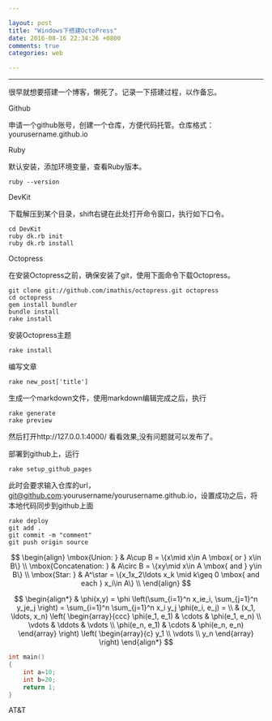 ```yaml
---

layout: post
title: "Windows下搭建OctoPress"
date: 2016-08-16 22:34:26 +0800
comments: true
categories: web

---
```


-------------------------------------------------------------------------------

很早就想要搭建一个博客，懒死了。记录一下搭建过程，以作备忘。

Github

申请一个github账号，创建一个仓库，方便代码托管。仓库格式： yourusername.github.io

Ruby

默认安装，添加环境变量，查看Ruby版本。

```
ruby --version
```
DevKit

下载解压到某个目录，shift右键在此处打开命令窗口，执行如下口令。
```
cd DevKit
ruby dk.rb init 
ruby dk.rb install
```
<!-- more -->
Octopress

在安装Octopress之前，确保安装了git，使用下面命令下载Octopress。

```
git clone git://github.com/imathis/octopress.git octopress
cd octopress
gem install bundler
bundle install
rake install
```
安装Octopress主题
```
rake install
```
编写文章
```
rake new_post['title'] 
```
生成一个markdown文件，使用markdown编辑完成之后，执行
```
rake generate
rake preview
```
然后打开http://127.0.0.1:4000/ 看看效果,没有问题就可以发布了。

部署到github上，运行
```
rake setup_github_pages
```
此时会要求输入仓库的url，git@github.com:yourusername/yourusername.github.io，设置成功之后，将本地代码同步到github上面
```
rake deploy 
git add .
git commit -m "comment"
git push origin source
```

$$
\begin{align}
\mbox{Union: } & A\cup B = \{x\mid x\in A \mbox{ or } x\in B\} \\
\mbox{Concatenation: } & A\circ B  = \{xy\mid x\in A \mbox{ and } y\in B\} \\
\mbox{Star: } & A^\star  = \{x_1x_2\ldots x_k \mid  k\geq 0 \mbox{ and each } x_i\in A\} \\
\end{align}
$$

$$
\begin{align*}
  & \phi(x,y) = \phi \left(\sum_{i=1}^n x_ie_i, \sum_{j=1}^n y_je_j \right)
  = \sum_{i=1}^n \sum_{j=1}^n x_i y_j \phi(e_i, e_j) = \\
  & (x_1, \ldots, x_n) \left( \begin{array}{ccc}
      \phi(e_1, e_1) & \cdots & \phi(e_1, e_n) \\
      \vdots & \ddots & \vdots \\
      \phi(e_n, e_1) & \cdots & \phi(e_n, e_n)
    \end{array} \right)
  \left( \begin{array}{c}
      y_1 \\
      \vdots \\
      y_n
    \end{array} \right)
\end{align*}
$$

```cpp
int main()
{
    int a=10;
    int b=20;
    return 1;
}
```
AT&T
